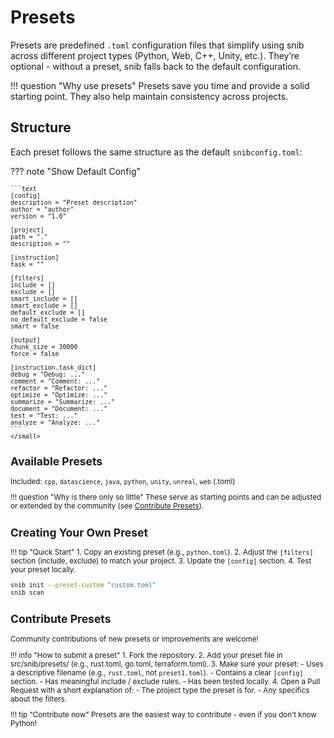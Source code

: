 # Presets

Presets are predefined `.toml` configuration files that simplify using snib across different project types (Python, Web, C++, Unity, etc.). They’re optional - without a preset, snib falls back to the default configuration.

!!! question "Why use presets"
    Presets save you time and provide a solid starting point. They also help maintain consistency across projects.

## Structure

Each preset follows the same structure as the default `snibconfig.toml`:

??? note "Show Default Config"
    <small>

    ```text
    [config]
    description = "Preset description"
    author = "author"
    version = "1.0"

    [project]
    path = "."
    description = ""

    [instruction]
    task = ""

    [filters]
    include = []
    exclude = []
    smart_include = []
    smart_exclude = []
    default_exclude = []
    no_default_exclude = false
    smart = false

    [output]
    chunk_size = 30000
    force = false

    [instruction.task_dict]
    debug = "Debug: ..."
    comment = "Comment: ..."
    refactor = "Refactor: ..."
    optimize = "Optimize: ..."
    summarize = "Summarize: ..."
    document = "Document: ..."
    test = "Test: ..."
    analyze = "Analyze: ..."
    ```
    </small>

## Available Presets

Included: `cpp`, `datascience`, `java`, `python`, `unity`, `unreal`, `web` (.toml)  

!!! question "Why is there only so little"
    These serve as starting points and can be adjusted or extended by the community (see [Contribute Presets](#contribute-presets)).

## Creating Your Own Preset

!!! tip "Quick Start"
    1. Copy an existing preset (e.g., `python.toml`).
    2. Adjust the `[filters]` section (include, exclude) to match your project.
    3. Update the `[config]` section.
    4. Test your preset locally.

```bash
snib init --preset-custom "custom.toml"
snib scan
```

## Contribute Presets

Community contributions of new presets or improvements are welcome! 

!!! info "How to submit a preset"
    1. Fork the repository.
    2. Add your preset file in src/snib/presets/ (e.g., rust.toml, go.toml, terraform.toml).
    3. Make sure your preset:
        - Uses a descriptive filename (e.g., `rust.toml`, not `preset1.toml`).
        - Contains a clear `[config]` section.
        - Has meaningful include / exclude rules.
        - Has been tested locally.
    4. Open a Pull Request with a short explanation of:
        - The project type the preset is for.
        - Any specifics about the filters.

!!! tip "Contribute now"
    Presets are the easiest way to contribute - even if you don’t know Python!
